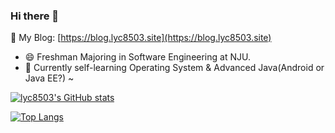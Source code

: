 ### Hi there 👋

 💬 My Blog: [https://blog.lyc8503.site](https://blog.lyc8503.site)

<!--
**lyc8503/lyc8503** is a ✨ _special_ ✨ repository because its `README.md` (this file) appears on your GitHub profile.

Here are some ideas to get you started:

- 🔭 I’m currently working on ...
- 🌱 I’m currently learning ...
- 👯 I’m looking to collaborate on ...
- 🤔 I’m looking for help with ...
- 💬 Ask me about ...
- 📫 How to reach me: ...
- 😄 Pronouns: ...
- ⚡ Fun fact: ...
-->


- 😄 Freshman Majoring in Software Engineering at NJU.
- 🔭 Currently self-learning Operating System & Advanced Java(Android or Java EE?) ~


[![lyc8503's GitHub stats](https://github-readme-stats.vercel.app/api?username=lyc8503)](https://github.com/anuraghazra/github-readme-stats)

[![Top Langs](https://github-readme-stats.vercel.app/api/top-langs/?username=lyc8503)](https://github.com/anuraghazra/github-readme-stats)
